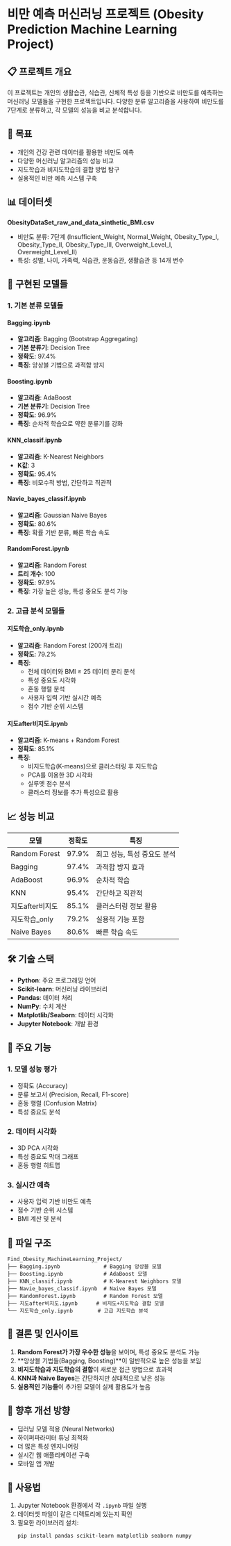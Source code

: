 # 비만 예측 머신러닝 프로젝트 (Obesity Prediction Machine Learning Project)

## 📋 프로젝트 개요

이 프로젝트는 개인의 생활습관, 식습관, 신체적 특성 등을 기반으로 비만도를 예측하는 머신러닝 모델들을 구현한 프로젝트입니다. 다양한 분류 알고리즘을 사용하여 비만도를 7단계로 분류하고, 각 모델의 성능을 비교 분석합니다.

## 🎯 목표

- 개인의 건강 관련 데이터를 활용한 비만도 예측
- 다양한 머신러닝 알고리즘의 성능 비교
- 지도학습과 비지도학습의 결합 방법 탐구
- 실용적인 비만 예측 시스템 구축

## 📊 데이터셋

**ObesityDataSet_raw_and_data_sinthetic_BMI.csv**
- 비만도 분류: 7단계 (Insufficient_Weight, Normal_Weight, Obesity_Type_I, Obesity_Type_II, Obesity_Type_III, Overweight_Level_I, Overweight_Level_II)
- 특성: 성별, 나이, 가족력, 식습관, 운동습관, 생활습관 등 14개 변수

## 🔧 구현된 모델들

### 1. 기본 분류 모델들

#### **Bagging.ipynb**
- **알고리즘**: Bagging (Bootstrap Aggregating)
- **기본 분류기**: Decision Tree
- **정확도**: 97.4%
- **특징**: 앙상블 기법으로 과적합 방지

#### **Boosting.ipynb**
- **알고리즘**: AdaBoost
- **기본 분류기**: Decision Tree
- **정확도**: 96.9%
- **특징**: 순차적 학습으로 약한 분류기를 강화

#### **KNN_classif.ipynb**
- **알고리즘**: K-Nearest Neighbors
- **K값**: 3
- **정확도**: 95.4%
- **특징**: 비모수적 방법, 간단하고 직관적

#### **Navie_bayes_classif.ipynb**
- **알고리즘**: Gaussian Naive Bayes
- **정확도**: 80.6%
- **특징**: 확률 기반 분류, 빠른 학습 속도

#### **RandomForest.ipynb**
- **알고리즘**: Random Forest
- **트리 개수**: 100
- **정확도**: 97.9%
- **특징**: 가장 높은 성능, 특성 중요도 분석 가능

### 2. 고급 분석 모델들

#### **지도학습_only.ipynb**
- **알고리즘**: Random Forest (200개 트리)
- **정확도**: 79.2%
- **특징**:
  - 전체 데이터와 BMI ≥ 25 데이터 분리 분석
  - 특성 중요도 시각화
  - 혼동 행렬 분석
  - 사용자 입력 기반 실시간 예측
  - 점수 기반 순위 시스템

#### **지도after비지도.ipynb**
- **알고리즘**: K-means + Random Forest
- **정확도**: 85.1%
- **특징**:
  - 비지도학습(K-means)으로 클러스터링 후 지도학습
  - PCA를 이용한 3D 시각화
  - 실루엣 점수 분석
  - 클러스터 정보를 추가 특성으로 활용

## 📈 성능 비교

| 모델 | 정확도 | 특징 |
|------|--------|------|
| Random Forest | 97.9% | 최고 성능, 특성 중요도 분석 |
| Bagging | 97.4% | 과적합 방지 효과 |
| AdaBoost | 96.9% | 순차적 학습 |
| KNN | 95.4% | 간단하고 직관적 |
| 지도after비지도 | 85.1% | 클러스터링 정보 활용 |
| 지도학습_only | 79.2% | 실용적 기능 포함 |
| Naive Bayes | 80.6% | 빠른 학습 속도 |

## 🛠️ 기술 스택

- **Python**: 주요 프로그래밍 언어
- **Scikit-learn**: 머신러닝 라이브러리
- **Pandas**: 데이터 처리
- **NumPy**: 수치 계산
- **Matplotlib/Seaborn**: 데이터 시각화
- **Jupyter Notebook**: 개발 환경

## 🚀 주요 기능

### 1. 모델 성능 평가
- 정확도 (Accuracy)
- 분류 보고서 (Precision, Recall, F1-score)
- 혼동 행렬 (Confusion Matrix)
- 특성 중요도 분석

### 2. 데이터 시각화
- 3D PCA 시각화
- 특성 중요도 막대 그래프
- 혼동 행렬 히트맵

### 3. 실시간 예측
- 사용자 입력 기반 비만도 예측
- 점수 기반 순위 시스템
- BMI 계산 및 분석

## 📁 파일 구조

```
Find_Obesity_MachineLearning_Project/
├── Bagging.ipynb              # Bagging 앙상블 모델
├── Boosting.ipynb             # AdaBoost 모델
├── KNN_classif.ipynb          # K-Nearest Neighbors 모델
├── Navie_bayes_classif.ipynb  # Naive Bayes 모델
├── RandomForest.ipynb         # Random Forest 모델
├── 지도after비지도.ipynb      # 비지도+지도학습 결합 모델
└── 지도학습_only.ipynb        # 고급 지도학습 분석
```

## 🎯 결론 및 인사이트

1. **Random Forest가 가장 우수한 성능**을 보이며, 특성 중요도 분석도 가능
2. **앙상블 기법들(Bagging, Boosting)**이 일반적으로 높은 성능을 보임
3. **비지도학습과 지도학습의 결합**이 새로운 접근 방법으로 효과적
4. **KNN과 Naive Bayes**는 간단하지만 상대적으로 낮은 성능
5. **실용적인 기능들**이 추가된 모델이 실제 활용도가 높음

## 🔮 향후 개선 방향

- 딥러닝 모델 적용 (Neural Networks)
- 하이퍼파라미터 튜닝 최적화
- 더 많은 특성 엔지니어링
- 실시간 웹 애플리케이션 구축
- 모바일 앱 개발

## 📝 사용법

1. Jupyter Notebook 환경에서 각 `.ipynb` 파일 실행
2. 데이터셋 파일이 같은 디렉토리에 있는지 확인
3. 필요한 라이브러리 설치:
   ```bash
   pip install pandas scikit-learn matplotlib seaborn numpy
   ```
